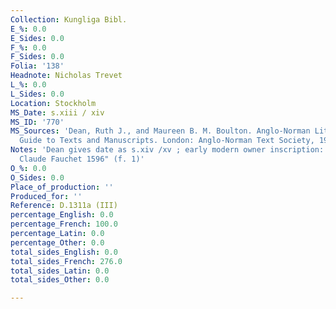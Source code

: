 ```yaml
---
Collection: Kungliga Bibl.
E_%: 0.0
E_Sides: 0.0
F_%: 0.0
F_Sides: 0.0
Folia: '138'
Headnote: Nicholas Trevet
L_%: 0.0
L_Sides: 0.0
Location: Stockholm
MS_Date: s.xiii / xiv
MS_ID: '770'
MS_Sources: 'Dean, Ruth J., and Maureen B. M. Boulton. Anglo-Norman Literature: A
  Guide to Texts and Manuscripts. London: Anglo-Norman Text Society, 1999. ; https://arlima.net/no/2703'
Notes: 'Dean gives date as s.xiv /xv ; early modern owner inscription: "Cest a moi
  Claude Fauchet 1596" (f. 1)'
O_%: 0.0
O_Sides: 0.0
Place_of_production: ''
Produced_for: ''
Reference: D.1311a (III)
percentage_English: 0.0
percentage_French: 100.0
percentage_Latin: 0.0
percentage_Other: 0.0
total_sides_English: 0.0
total_sides_French: 276.0
total_sides_Latin: 0.0
total_sides_Other: 0.0

---
```

